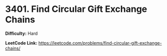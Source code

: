 # 3401. Find Circular Gift Exchange Chains

**Difficulty:** Hard

**LeetCode Link:** https://leetcode.com/problems/find-circular-gift-exchange-chains/

